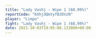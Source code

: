 ```yaml
---
title: "Lady Vashj - Wipe 1 (68.99%)"
reportCode: "6XhjdQmtyfBJDVzN"
player: "Limpo"
fight: "Lady Vashj - Wipe 1 (68.99%)"
date: 2021-10-03T19:05:08.133000+00:00
---
```

